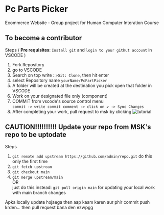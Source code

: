 # Pc Parts Picker
Ecommerce Website - Group project for Human Computer Interation Course  

## To become a contributor
Steps ( **Pre requisites**: ```Install git``` and ```login to your githut account``` in VSCODE )  
1. Fork Repository
2. go to VSCODE
3. Search on top write : ```>Git: Clone```, then hit enter
4. select Repository name ```yourName/PcPartPicker```
5. A folder will be created at the destination you pick open that folder in VSCODE
6. Work on your designated file only (component)
7. COMMIT from vscode's source control menu   
```commit -> write commit comment -> click on ✔ -> Sync Changes```
8. After completing your work, pull request to msk by clicking 
![tutorial](/public/TUTORIAL.png)


## CAUTION!!!!!!!!!! Update your repo from MSK's repo to be uptodate

Steps  
1. ```git remote add upstream https://github.com/admin/repo.git``` do this only the first time
2. ```git fetch upstream```
3. ```git checkout main```
4. ```git merge upstream/main```<br/>
    OR<br/>
just do this instead: ```git pull origin main``` for updating your local work with main branch changes
 
Apka locally update hojaega then aap kaam karen aur phir commit push krden... then pull request bana den ezwpgg
